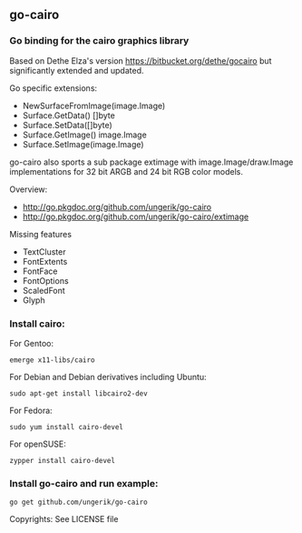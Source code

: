 ## go-cairo

### Go binding for the cairo graphics library

Based on Dethe Elza's version https://bitbucket.org/dethe/gocairo
but significantly extended and updated.

Go specific extensions:
* NewSurfaceFromImage(image.Image)
* Surface.GetData() []byte
* Surface.SetData([]byte)
* Surface.GetImage() image.Image
* Surface.SetImage(image.Image)

go-cairo also sports a sub package extimage with image.Image/draw.Image
implementations for 32 bit ARGB and 24 bit RGB color models.

Overview:
* http://go.pkgdoc.org/github.com/ungerik/go-cairo
* http://go.pkgdoc.org/github.com/ungerik/go-cairo/extimage

Missing features
* TextCluster
* FontExtents
* FontFace
* FontOptions
* ScaledFont
* Glyph

### Install cairo:

For Gentoo:

	emerge x11-libs/cairo

For Debian and Debian derivatives including Ubuntu:
	
	sudo apt-get install libcairo2-dev

For Fedora:

	sudo yum install cairo-devel

For openSUSE:
	
	zypper install cairo-devel
  
### Install go-cairo and run example:

	go get github.com/ungerik/go-cairo


Copyrights: See LICENSE file
